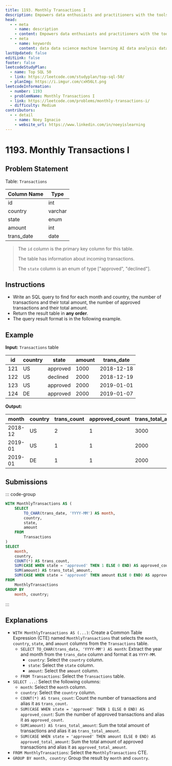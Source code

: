 ```yaml
---
title: 1193. Monthly Transactions I
description: Empowers data enthusiasts and practitioners with the tools and knowledge to unlock the potential of data.
head:
  - - meta
    - name: description
    - content: Empowers data enthusiasts and practitioners with the tools and knowledge to unlock the potential of data.
  - - meta
    - name: keywords
      content: data data science machine learning AI data analysis data-driven data enthusiasts data practitioners
lastUpdated: false
editLink: false
footer: false
leetcodeStudyPlan:
  - name: Top SQL 50
  - link: https://leetcode.com/studyplan/top-sql-50/
  - planImg: https://i.imgur.com/cxH56Lt.png
leetcodeInformation:
  - number: 1193
  - problemName: Monthly Transactions I
  - link: https://leetcode.com/problems/monthly-transactions-i/
  - difficulty: Medium
contributors:
  - - detail
    - name: Noey Ignacio
    - website_url: https://www.linkedin.com/in/noeyislearning
---
```


# 1193. Monthly Transactions I

## Problem Statement

Table: `Transactions`

<ScrollableTableContainer>

| Column Name | Type    |
| ----------- | ------- |
| id          | int     |
| country     | varchar |
| state       | enum    |
| amount      | int     |
| trans_date  | date    |

</ScrollableTableContainer>

> The `id` column is the primary key column for this table.
>
> The table has information about incoming transactions.
>
> The `state` column is an enum of type ["approved", "declined"].

## Instructions

- Write an SQL query to find for each month and country, the number of transactions and their total amount, the number of approved transactions and their total amount.
- Return the result table in **any order**.
- The query result format is in the following example.

## Example

**Input:** `Transactions` table

<ScrollableTableContainer>

| id  | country | state    | amount | trans_date |
| --- | ------- | -------- | ------ | ---------- |
| 121 | US      | approved | 1000   | 2018-12-18 |
| 122 | US      | declined | 2000   | 2018-12-19 |
| 123 | US      | approved | 2000   | 2019-01-01 |
| 124 | DE      | approved | 2000   | 2019-01-07 |

</ScrollableTableContainer>

**Output:**

<ScrollableTableContainer>

| month   | country | trans_count | approved_count | trans_total_amount | approved_total_amount |
| ------- | ------- | ----------- | -------------- | ------------------ | --------------------- |
| 2018-12 | US      | 2           | 1              | 3000               | 1000                  |
| 2019-01 | US      | 1           | 1              | 2000               | 2000                  |
| 2019-01 | DE      | 1           | 1              | 2000               | 2000                  |

</ScrollableTableContainer>

## Submissions

::: code-group

```sql [PostgreSQL] :line-numbers
WITH MonthlyTransactions AS (
    SELECT
        TO_CHAR(trans_date, 'YYYY-MM') AS month,
        country,
        state,
        amount
    FROM
        Transactions
)
SELECT
    month,
    country,
    COUNT(*) AS trans_count,
    SUM(CASE WHEN state = 'approved' THEN 1 ELSE 0 END) AS approved_count,
    SUM(amount) AS trans_total_amount,
    SUM(CASE WHEN state = 'approved' THEN amount ELSE 0 END) AS approved_total_amount
FROM
    MonthlyTransactions
GROUP BY
    month, country;
```

:::

## Explanations

<CustomAccordion title="PostgreSQL" submitted_by="@noeyislearning" submit_website_url="https://www.linkedin.com/in/noeyislearning" :collapsed=false>

- `WITH MonthlyTransactions AS (...)`: Create a Common Table Expression (CTE) named `MonthlyTransactions` that selects the `month`, `country`, `state`, and `amount` columns from the `Transactions` table.
  - `SELECT TO_CHAR(trans_data, 'YYYY-MM') AS month`: Extract the year and month from the `trans_date` column and format it as `YYYY-MM`.
    - `country`: Select the `country` column.
    - `state`: Select the `state` column.
    - `amount`: Select the `amount` column.
  - `FROM Transactions`: Select the `Transactions` table.
- `SELECT ...`: Select the following columns:
  - `month`: Select the `month` column.
  - `country`: Select the `country` column.
  - `COUNT(*) AS trans_count`: Count the number of transactions and alias it as `trans_count`.
  - `SUM(CASE WHEN state = 'approved' THEN 1 ELSE 0 END) AS approved_count`: Sum the number of approved transactions and alias it as `approved_count`.
  - `SUM(amount) AS trans_total_amount`: Sum the total amount of transactions and alias it as `trans_total_amount`.
  - `SUM(CASE WHEN state = 'approved' THEN amount ELSE 0 END) AS approved_total_amount`: Sum the total amount of approved transactions and alias it as `approved_total_amount`.
- `FROM MonthlyTransactions`: Select the `MonthlyTransactions` CTE.
- `GROUP BY month, country`: Group the result by `month` and `country`.

</CustomAccordion>
